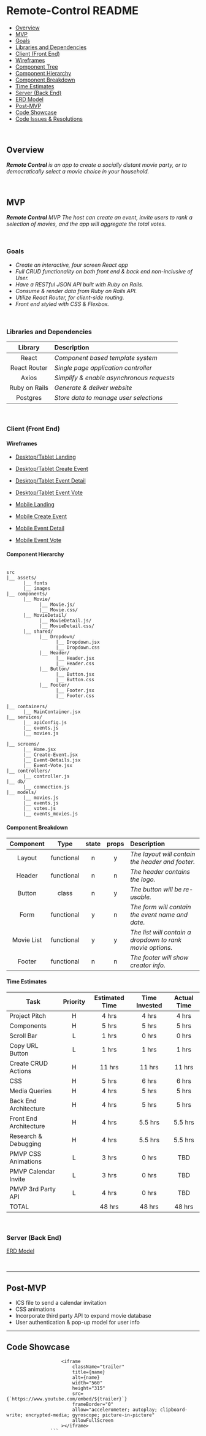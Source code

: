 # Remote-Control README

- [Overview](#overview)
- [MVP](#mvp)
- [Goals](#goals)
- [Libraries and Dependencies](#libraries-and-dependencies)
- [Client (Front End)](#client-front-end)
- [Wireframes](#wireframes)
- [Component Tree](#component-tree)
- [Component Hierarchy](#component-hierarchy)
- [Component Breakdown](#component-breakdown)
- [Time Estimates](#time-estimates)
- [Server (Back End)](#server-back-end)
- [ERD Model](#erd-model)
- [Post-MVP](#post-mvp)
- [Code Showcase](#code-showcase)
- [Code Issues & Resolutions](#code-issues--resolutions)

<br>

## Overview

_**Remote Control** is an app to create a socially distant movie party, or to democratically select a movie choice in your household._

<br>

## MVP

_**Remote Control** MVP The host can create an event, invite users to rank a selection of movies, and the app will aggregate the total votes._

<br>

### Goals

- _Create an interactive, four screen React app_
- _Full CRUD functionality on both front end & back end non-inclusive of User._
- _Have a RESTful JSON API built with Ruby on Rails._
- _Consume & render data from Ruby on Rails API._
- _Utilize React Router, for client-side routing._
- _Front end styled with CSS & Flexbox._

<br>

### Libraries and Dependencies

|    Library    | Description                               |
| :-----------: | :---------------------------------------- |
|     React     | _Component based template system_         |
| React Router  | _Single page application controller_      |
|     Axios     | _Simplify & enable asynchronous requests_ |
| Ruby on Rails | _Generate & deliver website_              |
|   Postgres    | _Store data to manage user selections_    |

<br>

### Client (Front End)

#### Wireframes

- [Desktop/Tablet Landing](https://wireframe.cc/pro/pp/5e85b96d2373094)

- [Desktop/Tablet Create Event](https://wireframe.cc/pro/pp/c644b3d5f373098)

- [Desktop/Tablet Event Detail](https://wireframe.cc/pro/pp/2fdd62221373103)

- [Desktop/Tablet Event Vote](https://wireframe.cc/pro/edit/373731)

- [Mobile Landing](https://wireframe.cc/pro/pp/5a66f56b0373206)

- [Mobile Create Event](https://wireframe.cc/pro/pp/cdf02791c373208)

- [Mobile Event Detail](https://wireframe.cc/pro/pp/5af0edcad373232)

- [Mobile Event Vote](https://wireframe.cc/pro/edit/373980)

#### Component Hierarchy

```structure

src
|__ assets/
      |__ fonts
      |__ images
|__ components/
      |__ Movie/
            |__ Movie.js/
            |__ Movie.css/
      |__ MovieDetail/
            |__ MovieDetail.js/
            |__ MovieDetail.css/
      |__ shared/
            |__ Dropdown/
                  |__ Dropdown.jsx
                  |__ Dropdown.css
            |__ Header/
                  |__ Header.jsx
                  |__ Header.css
            |__ Button/
                  |__ Button.jsx
                  |__ Button.css
            |__ Footer/
                  |__ Footer.jsx
                  |__ Footer.css

|__ containers/
      |__ MainContainer.jsx
|__ services/
      |__ apiConfig.js
      |__ events.js
      |__ movies.js

|__ screens/
      |__ Home.jsx
      |__ Create-Event.jsx
      |__ Event-Details.jsx
      |__ Event-Vote.jsx
|__ controllers/
      |__ controller.js
|__ db/
      |__ connection.js
|__ models/
      |__ movies.js
      |__ events.js
      |__ votes.js
      |__ events_movies.js

```

#### Component Breakdown

| Component  |    Type    | state | props | Description                                               |
| :--------: | :--------: | :---: | :---: | :-------------------------------------------------------- |
|   Layout   | functional |   n   |   y   | _The layout will contain the header and footer._          |
|   Header   | functional |   n   |   n   | _The header contains the logo._                           |
|   Button   |   class    |   n   |   y   | _The button will be re-usable._                           |
|    Form    | functional |   y   |   n   | _The form will contain the event name and date._          |
| Movie List | functional |   y   |   y   | _The list will contain a dropdown to rank movie options._ |
|   Footer   | functional |   n   |   n   | _The footer will show creator info._                      |

#### Time Estimates

| Task                   | Priority | Estimated Time | Time Invested | Actual Time |
| ---------------------- | :------: | :------------: | :-----------: | :---------: |
| Project Pitch          |    H     |     4 hrs      |     4 hrs     |    4 hrs    |
| Components             |    H     |     5 hrs      |     5 hrs     |    5 hrs    |
| Scroll Bar             |    L     |     1 hrs      |     0 hrs     |    0 hrs    |
| Copy URL Button        |    L     |     1 hrs      |     1 hrs     |    1 hrs    |
| Create CRUD Actions    |    H     |     11 hrs     |    11 hrs     |   11 hrs    |
| CSS                    |    H     |     5 hrs      |     6 hrs     |    6 hrs    |
| Media Queries          |    H     |     4 hrs      |     5 hrs     |    5 hrs    |
| Back End Architecture  |    H     |     4 hrs      |     5 hrs     |    5 hrs    |
| Front End Architecture |    H     |     4 hrs      |    5.5 hrs    |   5.5 hrs   |
| Research & Debugging   |    H     |     4 hrs      |    5.5 hrs    |   5.5 hrs   |
| PMVP CSS Animations    |    L     |     3 hrs      |     0 hrs     |     TBD     |
| PMVP Calendar Invite   |    L     |     3 hrs      |     0 hrs     |     TBD     |
| PMVP 3rd Party API     |    L     |     4 hrs      |     0 hrs     |     TBD     |
| TOTAL                  |          |     48 hrs     |    48 hrs     |   48 hrs    |

<br>

### Server (Back End)

[ERD Model](https://app.diagrams.net/#G1RMnx_gqqTcynwnto0csROJLJpaRDixIy)

<br>

---

## Post-MVP

- ICS file to send a calendar invitation
- CSS animations
- Incorporate third party API to expand movie database
- User authentication & pop-up model for user info

---

## Code Showcase

````<div>
					<iframe
						className="trailer"
						title={name}
						alt={name}
						width="560"
						height="315"
						src={`https://www.youtube.com/embed/${trailer}`}
						frameBorder="0"
						allow="accelerometer; autoplay; clipboard-write; encrypted-media; gyroscope; picture-in-picture"
						allowFullScreen
					></iframe>
				```
````
